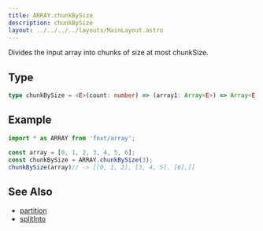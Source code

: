 ```yaml
---
title: ARRAY.chunkBySize
description: chunkBySize
layout: ../../../../layouts/MainLayout.astro
---
```


Divides the input array into chunks of size at most chunkSize.

## Type
```ts
type chunkBySize = <E>(count: number) => (array1: Array<E>) => Array<E[]>
```

## Example
```ts
import * as ARRAY from 'fnxt/array';

const array = [0, 1, 2, 3, 4, 5, 6];
const chunkBySize = ARRAY.chunkBySize(3);
chunkBySize(array)// -> [[0, 1, 2], [3, 4, 5], [6],]]
```
## See Also
- [partition](partition)
- [splitInto](splitInto)
